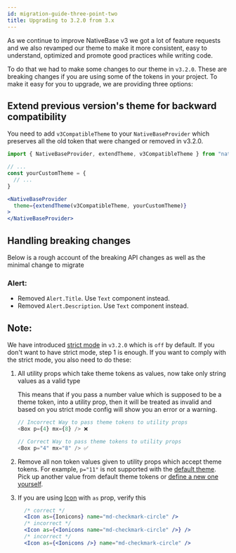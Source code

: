 ```yaml
---
id: migration-guide-three-point-two
title: Upgrading to 3.2.0 from 3.x
---
```


As we continue to improve NativeBase v3 we got a lot of feature requests and we also revamped our theme to make it more consistent, easy to understand, optimized and promote good practices while writing code.

To do that we had to make some changes to our theme in `v3.2.0`. These are breaking changes if you are using some of the tokens in your project. To make it easy for you to upgrade, we are providing three options:

## Extend previous version's theme for backward compatibility

You need to add `v3CompatibleTheme` to your `NativeBaseProvider` which preserves all the old token that were changed or removed in v3.2.0.

```jsx
import { NativeBaseProvider, extendTheme, v3CompatibleTheme } from "native-base";

// ...
const yourCustomTheme = {
  // ...
}

<NativeBaseProvider
  theme={extendTheme(v3CompatibleTheme, yourCustomTheme)}
>
</NativeBaseProvider>
```


## Handling breaking changes

Below is a rough account of the breaking API changes as well as the minimal change to migrate


### Alert:

* Removed `Alert.Title`. Use `Text` component instead.
* Removed `Alert.Description`. Use `Text` component instead.


## Note:

We have introduced [strict mode](../strict-mode.md) in `v3.2.0` which is `off` by default. If you don't want to have strict mode, step 1 is enough. If you want to comply with the strict mode, you also need to do these:

   1. All utility props which take theme tokens as values, now take only string values as a valid type

      This means that if you pass a number value which is supposed to be a theme token, into a utility prop, then it will be treated as invalid and based on you strict mode config will show you an error or a warning.

      ```js
      // Incorrect Way to pass theme tokens to utility props
      <Box p={4} mx={8} /> ❌

      ```

      ```js
      // Correct Way to pass theme tokens to utility props
      <Box p="4" mx="8" /> ✅
      ```

   2. Remove all non token values given to utility props which accept theme tokens. For example, `p="11"` is not supported with the [default theme](../default-theme.md). Pick up another value from default theme tokens or [define a new one yourself](../customizingTheme.md).
   3. If you are using [Icon](../icon.md) with `as` prop, verify this
      ```jsx
        /* correct */
        <Icon as={Ionicons} name="md-checkmark-circle" />
        /* incorrect */
        <Icon as={<Ionicons name="md-checkmark-circle" />} />
        /* incorrect */
        <Icon as={<Ionicons />} name="md-checkmark-circle" />
        